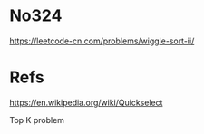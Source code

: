 # No324

https://leetcode-cn.com/problems/wiggle-sort-ii/

# Refs

https://en.wikipedia.org/wiki/Quickselect

Top K problem
